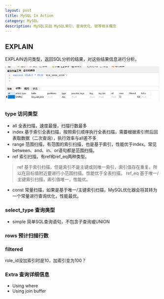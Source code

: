 ```yaml
---
layout: post
title: MySQL In Action
category: MySQL
description: MySQL实战 MySQL索引、查询优化、锁等相关概念
---
```


## EXPLAIN

EXPLAIN访问类型，返回SQL分析的结果，对这些结果信息进行分析。

![](/assets/images/mysql/explain.png)

### type 访问类型

- all 全表扫描，速度最慢，扫描行数最多
- index 基于索引全表扫描，按照索引顺序执行全表扫描，需要根据索引然后回表取数据（二次查询），执行效率与all差不多
- range 范围扫描，有范围的索引扫描，也是基于索引，性能优于index。常见between、and、in、or语句都是范围扫描。
- ref 索引扫描，有ref和ref_eq两种类型。
> ref 基于索引扫描，但是索引不是主键或则唯一索引，索引值存在重复。所以在目标值附近要进行小范围扫描。性能优于全表扫描。
> ref_eq 基于唯一/主键索引扫描，索引值唯一，性能优。
- const 常量扫描，如果是基于唯一/主键索引扫描，MySQL优化器会将其转为一个常量进行查询优化，性能最优。


### select_type 查询类型

- simple 简单SQL查询语句，不包含子查询或UNION

### rows 预计扫描行数

### filtered

role_id没加索引时是10，加索引变为100？

### Extra 查询详细信息

- Using where
- Using join buffer